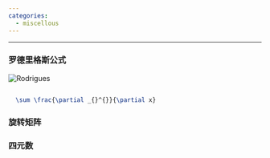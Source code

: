 ```yaml
---
categories:
  - miscellous
---
```

****

### 罗德里格斯公式

![Rodrigues](https://github.com/wwjll/PublicBlogs/tree/release/source/images/Orthogonal_decomposition_unit_vector_rodrigues_rotation_formula.svg)


```latex

  \sum \frac{\partial _{}^{}}{\partial x}
```

### 旋转矩阵

  

### 四元数